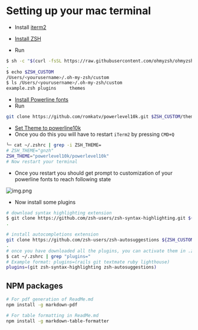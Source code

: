 # Setting up your mac terminal

- Install [iterm2](https://iterm2.com)

- [Install ZSH](https://github.com/ohmyzsh/ohmyzsh)
- Run

```bash
$ sh -c "$(curl -fsSL https://raw.githubusercontent.com/ohmyzsh/ohmyzsh/master/tools/install.sh)"
.
$ echo $ZSH_CUSTOM
/Users/<yourusername>/.oh-my-zsh/custom
$ ls /Users/<yourusername>/.oh-my-zsh/custom
example.zsh plugins     themes
```

- [Install Powerline fonts](https://github.com/powerline/fonts)
- Run

```bash
git clone https://github.com/romkatv/powerlevel10k.git $ZSH_CUSTOM/themes/powerlevel10k
```

- [Set Theme to powerline10k](https://github.com/romkatv/powerlevel10k#manual)
- Once you do this you will have to restart `iTerm2` by pressing `CMD+Q`

```bash
╰─ cat ~/.zshrc | grep -i ZSH_THEME=
# ZSH_THEME="gnzh"
ZSH_THEME="powerlevel10k/powerlevel10k"
# Now restart your terminal
```

- Once you restart you should get prompt to customization of your powerline fonts to reach following state

![img.png](.images/powerline10k-zsh.png)

- Now install some plugins

```bash
# download syntax highlighting extension
$ git clone https://github.com/zsh-users/zsh-syntax-highlighting.git ${ZSH_CUSTOM:-~/.oh-my-zsh/custom}/plugins/zsh-syntax-highlighting
.

# install autocompletions extension
git clone https://github.com/zsh-users/zsh-autosuggestions ${ZSH_CUSTOM:-~/.oh-my-zsh/custom}/plugins/zsh-autosuggestions
.
# once you have downloaded all the plugins, you can activate them in .zshrc by updating plugins like follows
$ cat ~/.zshrc | grep "plugins="
# Example format: plugins=(rails git textmate ruby lighthouse)
plugins=(git zsh-syntax-highlighting zsh-autosuggestions)
```

## NPM packages

```bash
# For pdf generation of ReadMe.md
npm install -g markdown-pdf
```

```bash
# For table formatting in ReadMe.md
npm install -g markdown-table-formatter
```
